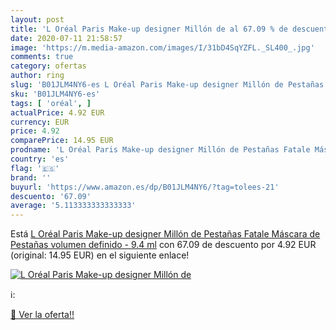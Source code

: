 ```yaml
---
layout: post
title: 'L Oréal Paris Make-up designer Millón de al 67.09 % de descuento'
date: 2020-07-11 21:58:57
image: 'https://m.media-amazon.com/images/I/31bD4SqYZFL._SL400_.jpg'
comments: true
category: ofertas
author: ring
slug: 'B01JLM4NY6-es L Oréal Paris Make-up designer Millón de Pestañas Fatale...'
sku: 'B01JLM4NY6-es'
tags: [ 'oréal', ]
actualPrice: 4.92 EUR
currency: EUR
price: 4.92
comparePrice: 14.95 EUR
prodname: 'L Oréal Paris Make-up designer Millón de Pestañas Fatale Máscara de Pestañas volumen definido - 9.4 ml'
country: 'es'
flag: '🇪🇸'
brand: ''
buyurl: 'https://www.amazon.es/dp/B01JLM4NY6/?tag=tolees-21'
descuento: '67.09'
average: '5.113333333333333'
---
```


Está [L Oréal Paris Make-up designer Millón de Pestañas Fatale Máscara de Pestañas volumen definido - 9.4 ml](https://www.amazon.es/dp/B01JLM4NY6/?tag=tolees-21) con 67.09 de descuento por 4.92 EUR (original: 14.95 EUR) en el siguiente enlace!

[![L Oréal Paris Make-up designer Millón de](https://m.media-amazon.com/images/I/31bD4SqYZFL._SL400_.jpg)](https://www.amazon.es/dp/B01JLM4NY6/?tag=tolees-21)

ℹ️:


[🛒 Ver la oferta!!](https://www.amazon.es/dp/B01JLM4NY6/?tag=tolees-21)
